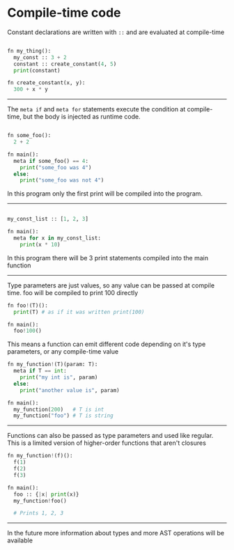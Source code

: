 # Compile-time code

Constant declarations are written with `::` and are evaluated at compile-time

```python

fn my_thing():
  my_const :: 3 + 2
  constant :: create_constant(4, 5)
  print(constant)

fn create_constant(x, y):
  300 + x * y
```

---


The `meta if` and `meta for` statements execute the condition at compile-time, but the body is injected as runtime code. 

```python

fn some_foo():
  2 + 2

fn main():
  meta if some_foo() == 4:
    print("some_foo was 4")
  else:
    print("some_foo was not 4")

```

In this program only the first print will be compiled into the program.

---

```python

my_const_list :: [1, 2, 3]

fn main():
  meta for x in my_const_list:
    print(x * 10)
```

In this program there will be 3 print statements compiled into the main function

---

Type parameters are just values, so any value can be passed at compile time. foo will be compiled to print 100 directly

```python
fn foo!(T)():
  print(T) # as if it was written print(100)

fn main():
  foo!100()
```

This means a function can emit different code depending on it's type parameters, or any compile-time value

```python
fn my_function!(T)(param: T):
  meta if T == int:
    print("my int is", param)
  else:
    print("another value is", param)

fn main():
  my_function(200)   # T is int
  my_function("foo") # T is string
```

---

Functions can also be passed as type parameters and used like regular. This is a limited version of higher-order functions that aren't closures
 
```python
fn my_function!(f)():
  f(1)
  f(2)
  f(3)

fn main():
  foo :: {|x| print(x)}
  my_function!foo()

  # Prints 1, 2, 3
```

---

In the future more information about types and more AST operations will be available